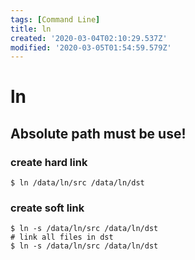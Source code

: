 ```yaml
---
tags: [Command Line]
title: ln
created: '2020-03-04T02:10:29.537Z'
modified: '2020-03-05T01:54:59.579Z'
---
```


# ln

## **Absolute path must be use!**

### create hard link
```shell
$ ln /data/ln/src /data/ln/dst
```

### create soft link
```shell
$ ln -s /data/ln/src /data/ln/dst
# link all files in dst
$ ln -s /data/ln/src /data/ln/dst
```
